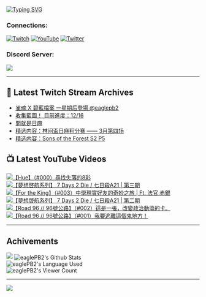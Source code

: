 <!--### Hello people, I'm EaglePB2 - The one who building something for fun 👋
Thank you for standby for this profile.   
The purpose of this profile is coming soon.   
You may come back later, as you wish if this readme.md is updated.   -->

<a href="https://git.io/typing-svg"><img src="https://readme-typing-svg.herokuapp.com?font=Fira+Code&duration=1000&pause=5000&vCenter=true&random=false&width=500&lines=%F0%9F%91%8B+Hello+Everyone%2C+I'm+EaglePB2.;%F0%9F%99%87+Thank+you+for+stopping+by+my+profile.+;%F0%9F%94%AD+%3D%3D%3D%3D+%F0%9F%94%AD;%F0%9F%91%8B+%E4%BD%A0%E5%A5%BD%EF%BC%8C%E6%AD%A1%E8%BF%8E%E4%BE%86%E5%88%B0%E6%88%91%E7%9A%84%E4%BB%A3%E7%A2%BC%E5%BA%AB%E3%80%82;%F0%9F%99%87+%E6%84%9F%E8%AC%9D%E5%89%8D%E4%BE%86%E5%8F%83%E8%A7%80%E5%B0%8F%E5%B1%8B+owo~" alt="Typing SVG" /></a>

### Connections:

[![Twitch](https://img.shields.io/badge/Twitch-9347FF?style=flat-square&logo=twitch&logoColor=white)](https://www.twitch.tv/eaglepb2)
[![YouTube](https://img.shields.io/badge/YouTube-%23FF0000.svg?style=flat-square&logo=YouTube&logoColor=white)](https://www.youtube.com/eaglepb2)
[![Twitter](https://img.shields.io/badge/Twitter-%231DA1F2.svg?style=flat-square&logo=Twitter&logoColor=white)](https://twitter.com/eaglepb2)

### Discord Server:

[![](https://invidget.switchblade.xyz/qKrub9b?theme=dark&language=ch)](https://discord.gg/qKrub9b)

---

## 👾 Latest Twitch Stream Archives
<!-- TWITCH:START -->
- [雀魂 X 碧藍檔案 一星期后登場 @eaglepb2](https://www.twitch.tv/videos/2115977546)
- [收集藍圖！ 目前進度：12/16](https://www.twitch.tv/videos/2112380889)
- [問就是日麻](https://www.twitch.tv/videos/2109511433)
- [精选内容：林间盃日麻积分赛 —— 3月第四场](https://www.twitch.tv/videos/2107423237)
- [精选内容：Sons of the Forest S2 P5](https://www.twitch.tv/videos/2107422956)
<!-- TWITCH:END -->



## 📺 Latest YouTube Videos
<!-- YOUTUBE:START -->
<!-- YOUTUBE:END -->

<!-- BEGIN YOUTUBE-CARDS -->
<a href="https://www.youtube.com/watch?v=cJThGdqaNtw">
  <picture>
    <source media="(prefers-color-scheme: dark)" srcset="https://ytcards.demolab.com/?id=cJThGdqaNtw&title=%E3%80%90Hue%E3%80%91%EF%BC%88%23000%EF%BC%89%E5%B0%8B%E6%89%BE%E5%A4%B1%E8%90%BD%E7%9A%848%E5%BD%A9&lang=zh&timestamp=1712825649&background_color=%230d1117&title_color=%23ffffff&stats_color=%23dedede&max_title_lines=1&width=250&border_radius=5&duration=17729">
    <img src="https://ytcards.demolab.com/?id=cJThGdqaNtw&title=%E3%80%90Hue%E3%80%91%EF%BC%88%23000%EF%BC%89%E5%B0%8B%E6%89%BE%E5%A4%B1%E8%90%BD%E7%9A%848%E5%BD%A9&lang=zh&timestamp=1712825649&background_color=%23ffffff&title_color=%2324292f&stats_color=%2357606a&max_title_lines=1&width=250&border_radius=5&duration=17729" alt="【Hue】（#000）尋找失落的8彩" title="【Hue】（#000）尋找失落的8彩">
  </picture>
</a>
<a href="https://www.youtube.com/watch?v=-lbxCrQgOcM">
  <picture>
    <source media="(prefers-color-scheme: dark)" srcset="https://ytcards.demolab.com/?id=-lbxCrQgOcM&title=%E3%80%90%E5%A4%A2%E6%83%B3%E5%95%93%E8%88%AA%E7%B3%BB%E5%88%97%E3%80%91+7+Days+2+Die+%2F+%E4%B8%83%E6%97%A5%E6%AE%BAA21+%7C+%E7%AC%AC%E4%B8%89%E6%9C%9F&lang=zh&timestamp=1712728203&background_color=%230d1117&title_color=%23ffffff&stats_color=%23dedede&max_title_lines=1&width=250&border_radius=5&duration=14761">
    <img src="https://ytcards.demolab.com/?id=-lbxCrQgOcM&title=%E3%80%90%E5%A4%A2%E6%83%B3%E5%95%93%E8%88%AA%E7%B3%BB%E5%88%97%E3%80%91+7+Days+2+Die+%2F+%E4%B8%83%E6%97%A5%E6%AE%BAA21+%7C+%E7%AC%AC%E4%B8%89%E6%9C%9F&lang=zh&timestamp=1712728203&background_color=%23ffffff&title_color=%2324292f&stats_color=%2357606a&max_title_lines=1&width=250&border_radius=5&duration=14761" alt="【夢想啓航系列】 7 Days 2 Die / 七日殺A21 | 第三期" title="【夢想啓航系列】 7 Days 2 Die / 七日殺A21 | 第三期">
  </picture>
</a>
<a href="https://www.youtube.com/watch?v=DWJhmCOqTnY">
  <picture>
    <source media="(prefers-color-scheme: dark)" srcset="https://ytcards.demolab.com/?id=DWJhmCOqTnY&title=%E3%80%90For+the+King%E3%80%91%EF%BC%88%23003%EF%BC%89%E4%B8%AD%E5%AD%B8%E7%8F%BE%E5%AF%A6%E5%A5%BD%E5%8F%8B%E7%9A%84%E5%A5%87%E5%A6%99%E4%B9%8B%E6%97%85+%7C++Ft.++%E6%B3%95%E5%AE%98+%E8%B5%A4%E9%8A%80&lang=zh&timestamp=1712648495&background_color=%230d1117&title_color=%23ffffff&stats_color=%23dedede&max_title_lines=1&width=250&border_radius=5&duration=21296">
    <img src="https://ytcards.demolab.com/?id=DWJhmCOqTnY&title=%E3%80%90For+the+King%E3%80%91%EF%BC%88%23003%EF%BC%89%E4%B8%AD%E5%AD%B8%E7%8F%BE%E5%AF%A6%E5%A5%BD%E5%8F%8B%E7%9A%84%E5%A5%87%E5%A6%99%E4%B9%8B%E6%97%85+%7C++Ft.++%E6%B3%95%E5%AE%98+%E8%B5%A4%E9%8A%80&lang=zh&timestamp=1712648495&background_color=%23ffffff&title_color=%2324292f&stats_color=%2357606a&max_title_lines=1&width=250&border_radius=5&duration=21296" alt="【For the King】（#003）中學現實好友的奇妙之旅 |  Ft.  法官 赤銀" title="【For the King】（#003）中學現實好友的奇妙之旅 |  Ft.  法官 赤銀">
  </picture>
</a>
<a href="https://www.youtube.com/watch?v=Tjw-hbs9Wps">
  <picture>
    <source media="(prefers-color-scheme: dark)" srcset="https://ytcards.demolab.com/?id=Tjw-hbs9Wps&title=%E3%80%90%E5%A4%A2%E6%83%B3%E5%95%93%E8%88%AA%E7%B3%BB%E5%88%97%E3%80%91+7+Days+2+Die+%2F+%E4%B8%83%E6%97%A5%E6%AE%BAA21+%7C+%E7%AC%AC%E4%BA%8C%E6%9C%9F&lang=zh&timestamp=1712557834&background_color=%230d1117&title_color=%23ffffff&stats_color=%23dedede&max_title_lines=1&width=250&border_radius=5&duration=14379">
    <img src="https://ytcards.demolab.com/?id=Tjw-hbs9Wps&title=%E3%80%90%E5%A4%A2%E6%83%B3%E5%95%93%E8%88%AA%E7%B3%BB%E5%88%97%E3%80%91+7+Days+2+Die+%2F+%E4%B8%83%E6%97%A5%E6%AE%BAA21+%7C+%E7%AC%AC%E4%BA%8C%E6%9C%9F&lang=zh&timestamp=1712557834&background_color=%23ffffff&title_color=%2324292f&stats_color=%2357606a&max_title_lines=1&width=250&border_radius=5&duration=14379" alt="【夢想啓航系列】 7 Days 2 Die / 七日殺A21 | 第二期" title="【夢想啓航系列】 7 Days 2 Die / 七日殺A21 | 第二期">
  </picture>
</a>
<a href="https://www.youtube.com/watch?v=JRgBkHFsglc">
  <picture>
    <source media="(prefers-color-scheme: dark)" srcset="https://ytcards.demolab.com/?id=JRgBkHFsglc&title=%E3%80%90Road+96+%2F%2F+96%E8%99%9F%E5%85%AC%E8%B7%AF%E3%80%91%EF%BC%88%23002%EF%BC%89%E9%80%99%E6%98%AF%E4%B8%80%E5%BC%B5%EF%BC%8C%E6%94%B9%E8%AE%8A%E6%94%BF%E6%B2%BB%E5%8B%95%E8%95%A9%E7%9A%84%E5%8D%A1%E3%80%82&lang=zh&timestamp=1712471514&background_color=%230d1117&title_color=%23ffffff&stats_color=%23dedede&max_title_lines=1&width=250&border_radius=5&duration=10942">
    <img src="https://ytcards.demolab.com/?id=JRgBkHFsglc&title=%E3%80%90Road+96+%2F%2F+96%E8%99%9F%E5%85%AC%E8%B7%AF%E3%80%91%EF%BC%88%23002%EF%BC%89%E9%80%99%E6%98%AF%E4%B8%80%E5%BC%B5%EF%BC%8C%E6%94%B9%E8%AE%8A%E6%94%BF%E6%B2%BB%E5%8B%95%E8%95%A9%E7%9A%84%E5%8D%A1%E3%80%82&lang=zh&timestamp=1712471514&background_color=%23ffffff&title_color=%2324292f&stats_color=%2357606a&max_title_lines=1&width=250&border_radius=5&duration=10942" alt="【Road 96 // 96號公路】（#002）這是一張，改變政治動蕩的卡。" title="【Road 96 // 96號公路】（#002）這是一張，改變政治動蕩的卡。">
  </picture>
</a>
<a href="https://www.youtube.com/watch?v=EghU87k4VTQ">
  <picture>
    <source media="(prefers-color-scheme: dark)" srcset="https://ytcards.demolab.com/?id=EghU87k4VTQ&title=%E3%80%90Road+96+%2F%2F+96%E8%99%9F%E5%85%AC%E8%B7%AF%E3%80%91%EF%BC%88%23001%EF%BC%89%E6%88%91%E8%A6%81%E9%80%83%E9%9B%A2%E9%80%99%E5%80%8B%E9%AC%BC%E5%9C%B0%E6%96%B9%EF%BC%81&lang=zh&timestamp=1712398610&background_color=%230d1117&title_color=%23ffffff&stats_color=%23dedede&max_title_lines=1&width=250&border_radius=5&duration=10860">
    <img src="https://ytcards.demolab.com/?id=EghU87k4VTQ&title=%E3%80%90Road+96+%2F%2F+96%E8%99%9F%E5%85%AC%E8%B7%AF%E3%80%91%EF%BC%88%23001%EF%BC%89%E6%88%91%E8%A6%81%E9%80%83%E9%9B%A2%E9%80%99%E5%80%8B%E9%AC%BC%E5%9C%B0%E6%96%B9%EF%BC%81&lang=zh&timestamp=1712398610&background_color=%23ffffff&title_color=%2324292f&stats_color=%2357606a&max_title_lines=1&width=250&border_radius=5&duration=10860" alt="【Road 96 // 96號公路】（#001）我要逃離這個鬼地方！" title="【Road 96 // 96號公路】（#001）我要逃離這個鬼地方！">
  </picture>
</a>
<!-- END YOUTUBE-CARDS -->

---

## Achivements
[![](https://github-profile-trophy.vercel.app/?username=eaglepb2&theme=monokai&no-bg=true&&title=Repositories,Issues,Commit,MultiLanguage)](https://github.com/anuraghazra/github-readme-stats)
<img align="center" alt="eaglePB2's Github Stats" src="https://github-readme-stats.vercel.app/api?username=eaglePB2&show_icons=true&hide_border=true&theme=merko" />
<br>
<img align="center" alt="eaglePB2's Language Used" src="https://github-readme-stats.vercel.app/api/top-langs/?username=eaglePB2&show_icons=true&hide_border=true&theme=merko&layout=compact&langs_count=8" />
<br>
<img align="center" alt="eaglePB2's Viewer Count" src="https://visitcount.itsvg.in/api?id=eaglepb2&label=Profile%20Views&color=3&icon=5&pretty=true" />

<hr>

<!-- RANDOMQUOTE:START -->
![](https://quotes-github-readme.vercel.app/api?type=horizontal&theme=merko)
<!-- RANDOMQUOTE:END -->


<!--
       _____   _   _   _____       _____   _   _   ____   
      |_   _| | | | | |  ___|     |  ___| | \ | | |  _  \  
        | |   | |_| | | |___      | |___  |  \| | | | | | 
        | |   |  _  | |  ___|     |  ___| |     | | | | | 
        | |   | | | | | |___      | |___  | |\  | | |_| | 
        |_|   |_| |_| |_____|     |_____| |_| \_| |____ / 
      
-->
